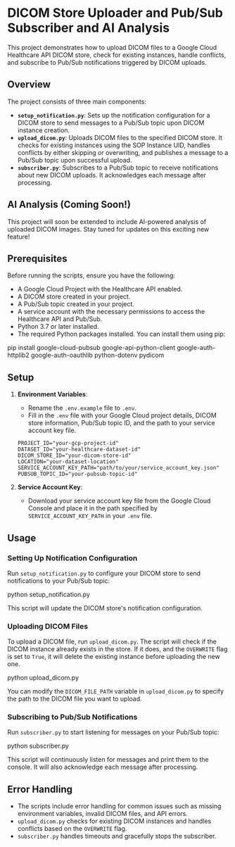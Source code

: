 # DICOM Store Uploader and Pub/Sub Subscriber and AI Analysis

This project demonstrates how to upload DICOM files to a Google Cloud Healthcare API DICOM store, check for existing instances, handle conflicts, and subscribe to Pub/Sub notifications triggered by DICOM uploads.

## Overview

The project consists of three main components:

-   **`setup_notification.py`**: Sets up the notification configuration for a DICOM store to send messages to a Pub/Sub topic upon DICOM instance creation.
-   **`upload_dicom.py`**: Uploads DICOM files to the specified DICOM store. It checks for existing instances using the SOP Instance UID, handles conflicts by either skipping or overwriting, and publishes a message to a Pub/Sub topic upon successful upload.
-   **`subscriber.py`**: Subscribes to a Pub/Sub topic to receive notifications about new DICOM uploads. It acknowledges each message after processing.

## AI Analysis (Coming Soon!)

This project will soon be extended to include AI-powered analysis of uploaded DICOM images. Stay tuned for updates on this exciting new feature!

## Prerequisites

Before running the scripts, ensure you have the following:

-   A Google Cloud Project with the Healthcare API enabled.
-   A DICOM store created in your project.
-   A Pub/Sub topic created in your project.
-   A service account with the necessary permissions to access the Healthcare API and Pub/Sub.
-   Python 3.7 or later installed.
-   The required Python packages installed. You can install them using pip:

pip install google-cloud-pubsub google-api-python-client google-auth-httplib2 google-auth-oauthlib python-dotenv pydicom


## Setup

1. **Environment Variables**:
    -   Rename the `.env.example` file to `.env`.
    -   Fill in the `.env` file with your Google Cloud project details, DICOM store information, Pub/Sub topic ID, and the path to your service account key file.

    ```
    PROJECT_ID="your-gcp-project-id"
    DATASET_ID="your-healthcare-dataset-id"
    DICOM_STORE_ID="your-dicom-store-id"
    LOCATION="your-dataset-location"
    SERVICE_ACCOUNT_KEY_PATH="path/to/your/service_account_key.json"
    PUBSUB_TOPIC_ID="your-pubsub-topic-id"
    ```

2. **Service Account Key**:
    -   Download your service account key file from the Google Cloud Console and place it in the path specified by `SERVICE_ACCOUNT_KEY_PATH` in your `.env` file.

## Usage

### Setting Up Notification Configuration

Run `setup_notification.py` to configure your DICOM store to send notifications to your Pub/Sub topic:

python setup_notification.py


This script will update the DICOM store's notification configuration.

### Uploading DICOM Files

To upload a DICOM file, run `upload_dicom.py`. The script will check if the DICOM instance already exists in the store. If it does, and the `OVERWRITE` flag is set to `True`, it will delete the existing instance before uploading the new one.

python upload_dicom.py


You can modify the `DICOM_FILE_PATH` variable in `upload_dicom.py` to specify the path to the DICOM file you want to upload.

### Subscribing to Pub/Sub Notifications

Run `subscriber.py` to start listening for messages on your Pub/Sub topic:

python subscriber.py


This script will continuously listen for messages and print them to the console. It will also acknowledge each message after processing.

## Error Handling

-   The scripts include error handling for common issues such as missing environment variables, invalid DICOM files, and API errors.
-   `upload_dicom.py` checks for existing DICOM instances and handles conflicts based on the `OVERWRITE` flag.
-   `subscriber.py` handles timeouts and gracefully stops the subscriber.

